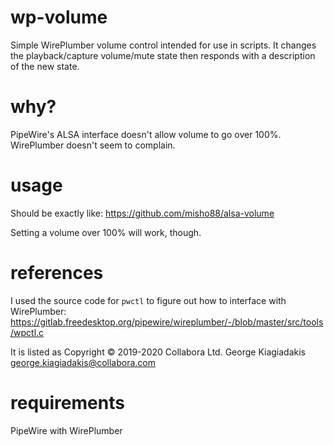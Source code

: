 # wp-volume

Simple WirePlumber volume control intended for use in scripts. It changes the playback/capture volume/mute state then responds with a description of the new state.

# why?

PipeWire's ALSA interface doesn't allow volume to go over 100%. WirePlumber doesn't seem to complain.

# usage

Should be exactly like: https://github.com/misho88/alsa-volume

Setting a volume over 100% will work, though.

# references

I used the source code for `pwctl` to figure out how to interface with WirePlumber: https://gitlab.freedesktop.org/pipewire/wireplumber/-/blob/master/src/tools/wpctl.c

It is listed as Copyright © 2019-2020 Collabora Ltd. George Kiagiadakis <george.kiagiadakis@collabora.com>

# requirements

PipeWire with WirePlumber
